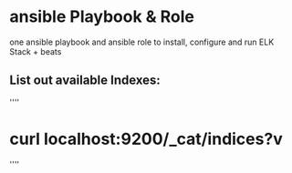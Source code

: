 # ansible Playbook & Role

one ansible playbook and ansible role to install, configure and run ELK Stack + beats

## List out available Indexes:

''''
# curl localhost:9200/_cat/indices?v
''''
